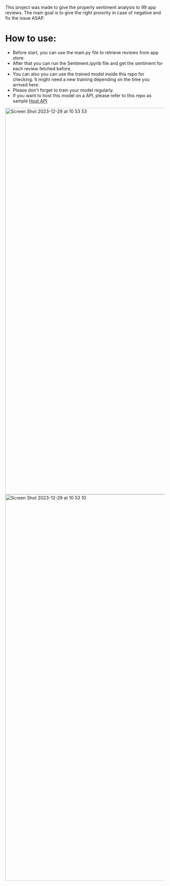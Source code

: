  This project was made to give the properly sentiment analysis to 99 app reviews. The main goal is to give the right proiority in case of negative and fix the issue ASAP.

# How to use:

- Before start, you can use the main.py file to retrieve reviews from app store.
- After that you can run the Sentiment.ipynb file and get the sentiment for each review fetched before.
- You can also you can use the trained model inside this repo for checking. It might need a new training depending on the time you arrived here.
- Please don't forget to train your model regularly.
- If you want to host this model on a API, please refer to this repo as sample [Host API](https://github.com/renatomateusx/Car_Purchase_Prediction_Amount)

  
<img width="1222" alt="Screen Shot 2023-12-29 at 10 53 53" src="https://github.com/renatomateusx/99-app-sentiment-analysis-review/assets/4579323/0589fd57-9751-44dc-b07b-be21ff1ddba7">


<img width="1222" alt="Screen Shot 2023-12-29 at 10 53 10" src="https://github.com/renatomateusx/99-app-sentiment-analysis-review/assets/4579323/42704cff-d253-4b8e-828c-972d52f4dc0b">

